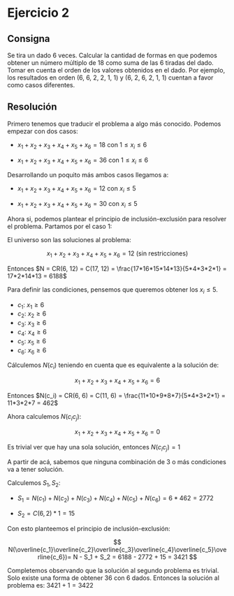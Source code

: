 # Ejercicio 2

## Consigna

Se tira un dado 6 veces. Calcular la cantidad de formas en que podemos obtener un número múltiplo de 18 como suma de las 6 tiradas del dado. Tomar en cuenta el orden de los valores obtenidos en el dado.
Por ejemplo, los resultados en orden (6, 6, 2, 2, 1, 1) y (6, 2, 6, 2, 1, 1) cuentan a favor como casos diferentes.

## Resolución

Primero tenemos que traducir el problema a algo más conocido. Podemos empezar con dos casos:

- $x_1 + x_2 + x_3 + x_4 + x_5 + x_6 = 18$ con $1 \leq x_i \leq 6$

- $x_1 + x_2 + x_3 + x_4 + x_5 + x_6 = 36$ con $1 \leq x_i \leq 6$

Desarrollando un poquito más ambos casos llegamos a:

- $x_1 + x_2 + x_3 + x_4 + x_5 + x_6 = 12$ con $x_i \leq 5$

- $x_1 + x_2 + x_3 + x_4 + x_5 + x_6 = 30$ con $x_i \leq 5$ 

Ahora si, podemos plantear el principio de inclusión-exclusión para resolver el problema. Partamos por el caso 1:

El universo son las soluciones al problema:

$$
x_1 + x_2 + x_3 + x_4 + x_5 + x_6 = 12 \text{ (sin restricciones)}
$$

Entonces $N = CR(6, 12) = C(17, 12) = \frac{17*16*15*14*13}{5*4*3*2*1} = 17*2*14*13 = 6188$

Para definir las condiciones, pensemos que queremos obtener los $x_i \leq 5$.

- $c_1$: $x_1 \geq 6$
- $c_2$: $x_2 \geq 6$
- $c_3$: $x_3 \geq 6$
- $c_4$: $x_4 \geq 6$
- $c_5$: $x_5 \geq 6$
- $c_6$: $x_6 \geq 6$

Cálculemos $N(c_i)$ teniendo en cuenta que es equivalente a la solución de:

$$
x_1 + x_2 + x_3 + x_4 + x_5 + x_6 = 6
$$

Entonces $N(c_i) = CR(6, 6) = C(11, 6) = \frac{11*10*9*8*7}{5*4*3*2*1} = 11*3*2*7 = 462$

Ahora calculemos $N(c_i c_j)$:

$$
x_1 + x_2 + x_3 + x_4 + x_5 + x_6 = 0
$$

Es trivial ver que hay una sola solución, entonces $N(c_i c_j) = 1$

A partir de acá, sabemos que ninguna combinación de 3 o más condiciones va a tener solución.

Calculemos $S_1, S_2$:

- $S_1 = N(c_1) + N(c_2) + N(c_3) + N(c_4) + N(c_5) + N(c_6) = 6*462 = 2772$

- $S_2 = C(6, 2)*1 = 15$

Con esto planteemos el principio de inclusión-exclusión:

$$
N(\overline{c_1}\overline{c_2}\overline{c_3}\overline{c_4}\overline{c_5}\overline{c_6})= N - S_1 + S_2 = 6188 - 2772 + 15 = 3421
$$

Completemos observando que la solución al segundo problema es trivial. Solo existe una forma de obtener 36 con 6 dados. Entonces la solución al problema es: $3421 + 1 = 3422$
